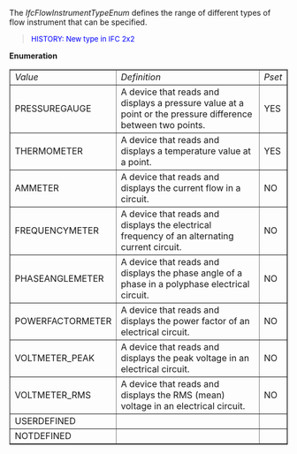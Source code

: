 ﻿The _IfcFlowInstrumentTypeEnum_ defines the range of different types of flow instrument that can be specified.

> <font color="#0000FF" size="-1"> HISTORY: New type in IFC
		  2x2</font>
> 


**Enumeration**

<table border="1"> 
		<tr> 
		  <td><i>Value</i></td> 
		  <td><i>Definition</i></td> 
		  <td><i>Pset</i></td> 
		</tr> 
		<tr> 
		  <td>PRESSUREGAUGE</td> 
		  <td>A device that reads and displays a pressure value at a point or the
			 pressure difference between two points. </td> 
		  <td>YES</td> 
		</tr> 
		<tr> 
		  <td>THERMOMETER</td> 
		  <td>A device that reads and displays a temperature value at a point.
			 </td> 
		  <td>YES</td> 
		</tr> 
		<tr> 
		  <td>AMMETER</td> 
		  <td>A device that reads and displays the current flow in a circuit.
			 </td> 
		  <td>NO</td> 
		</tr> 
		<tr> 
		  <td>FREQUENCYMETER</td> 
		  <td>A device that reads and displays the electrical frequency of an
			 alternating current circuit. </td> 
		  <td>NO</td> 
		</tr> 
		<tr> 
		  <td>PHASEANGLEMETER</td> 
		  <td>A device that reads and displays the phase angle of a phase in a
			 polyphase electrical circuit. </td> 
		  <td>NO</td> 
		</tr> 
		<tr> 
		  <td>POWERFACTORMETER</td> 
		  <td>A device that reads and displays the power factor of an electrical
			 circuit. </td> 
		  <td>NO</td> 
		</tr> 
		<tr> 
		  <td>VOLTMETER_PEAK</td> 
		  <td>A device that reads and displays the peak voltage in an electrical
			 circuit. </td> 
		  <td>NO</td> 
		</tr> 
		<tr> 
		  <td>VOLTMETER_RMS</td> 
		  <td>A device that reads and displays the RMS (mean) voltage in an
			 electrical circuit. </td> 
		  <td>NO</td> 
		</tr> 
		<tr> 
		  <td>USERDEFINED</td> 
		  <td></td> 
		  <td></td> 
		</tr> 
		<tr> 
		  <td>NOTDEFINED</td> 
		  <td></td> 
		  <td></td> 
		</tr> 
	 </table>